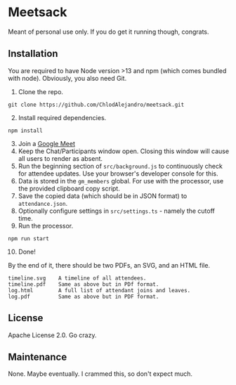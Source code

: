 # Meetsack
Meant of personal use only. If you do get it running though, congrats.

## Installation
You are required to have Node version >13 and npm (which comes bundled with node). Obviously, you also need Git.

1. Clone the repo.
```shell
git clone https://github.com/ChlodAlejandro/meetsack.git
```
2. Install required dependencies.
```shell
npm install
```
3. Join a [Google Meet](https://meet.google.com)
4. Keep the Chat/Participants window open. Closing this window will cause all users to render as absent.
5. Run the beginning section of `src/background.js` to continuously check for attendee updates. Use your browser's developer console for this.
6. Data is stored in the `gm_members` global. For use with the processor, use the provided clipboard copy script.
7. Save the copied data (which should be in JSON format) to `attendance.json`.
8. Optionally configure settings in `src/settings.ts` - namely the cutoff time. 
9. Run the processor.
```shell
npm run start
```
10. Done!

By the end of it, there should be two PDFs, an SVG, and an HTML file.
```
timeline.svg    A timeline of all attendees.
timeline.pdf    Same as above but in PDf format.
log.html        A full list of attendant joins and leaves.
log.pdf         Same as above but in PDF format.
```

## License
Apache License 2.0. Go crazy.

## Maintenance
None. Maybe eventually. I crammed this, so don't expect much.